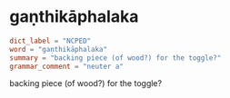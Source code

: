 # gaṇthikāphalaka

``` toml
dict_label = "NCPED"
word = "gaṇthikāphalaka"
summary = "backing piece (of wood?) for the toggle?"
grammar_comment = "neuter a"
```

backing piece (of wood?) for the toggle?

